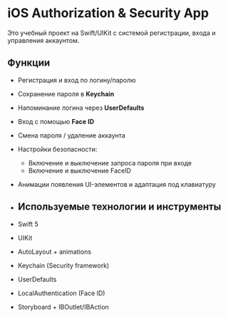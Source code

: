 # iOS Authorization & Security App

Это учебный проект на Swift/UIKit с системой регистрации, входа и управления аккаунтом.

## Функции
- Регистрация и вход по логину/паролю
- Сохранение пароля в **Keychain**
- Напоминание логина через **UserDefaults**
- Вход с помощью **Face ID**
- Смена пароля / удаление аккаунта
- Настройки безопасности:
  - Включение и выключение запроса пароля при входе
  - Включение и выключение FaceID
- Анимации появления UI-элементов и адаптация под клавиатуру

- ## Используемые технологии и инструменты
- Swift 5
- UIKit
- AutoLayout + animations
- Keychain (Security framework)
- UserDefaults
- LocalAuthentication (Face ID)
- Storyboard + IBOutlet/IBAction
